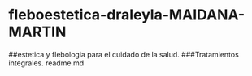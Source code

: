 # fleboestetica-draleyla-MAIDANA-MARTIN
##estetica y flebologia para el cuidado de la salud.
###Tratamientos integrales.
readme.md
